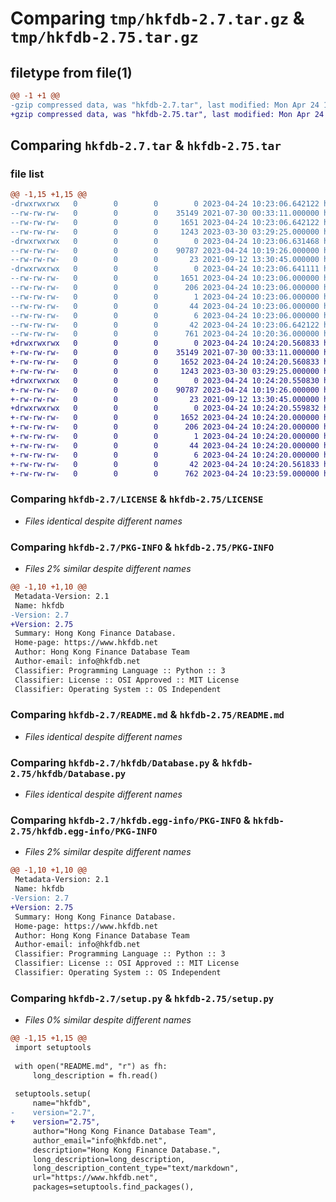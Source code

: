 # Comparing `tmp/hkfdb-2.7.tar.gz` & `tmp/hkfdb-2.75.tar.gz`

## filetype from file(1)

```diff
@@ -1 +1 @@
-gzip compressed data, was "hkfdb-2.7.tar", last modified: Mon Apr 24 10:23:06 2023, max compression
+gzip compressed data, was "hkfdb-2.75.tar", last modified: Mon Apr 24 10:24:20 2023, max compression
```

## Comparing `hkfdb-2.7.tar` & `hkfdb-2.75.tar`

### file list

```diff
@@ -1,15 +1,15 @@
-drwxrwxrwx   0        0        0        0 2023-04-24 10:23:06.642122 hkfdb-2.7/
--rw-rw-rw-   0        0        0    35149 2021-07-30 00:33:11.000000 hkfdb-2.7/LICENSE
--rw-rw-rw-   0        0        0     1651 2023-04-24 10:23:06.642122 hkfdb-2.7/PKG-INFO
--rw-rw-rw-   0        0        0     1243 2023-03-30 03:29:25.000000 hkfdb-2.7/README.md
-drwxrwxrwx   0        0        0        0 2023-04-24 10:23:06.631468 hkfdb-2.7/hkfdb/
--rw-rw-rw-   0        0        0    90787 2023-04-24 10:19:26.000000 hkfdb-2.7/hkfdb/Database.py
--rw-rw-rw-   0        0        0       23 2021-09-12 13:30:45.000000 hkfdb-2.7/hkfdb/__init__.py
-drwxrwxrwx   0        0        0        0 2023-04-24 10:23:06.641111 hkfdb-2.7/hkfdb.egg-info/
--rw-rw-rw-   0        0        0     1651 2023-04-24 10:23:06.000000 hkfdb-2.7/hkfdb.egg-info/PKG-INFO
--rw-rw-rw-   0        0        0      206 2023-04-24 10:23:06.000000 hkfdb-2.7/hkfdb.egg-info/SOURCES.txt
--rw-rw-rw-   0        0        0        1 2023-04-24 10:23:06.000000 hkfdb-2.7/hkfdb.egg-info/dependency_links.txt
--rw-rw-rw-   0        0        0       44 2023-04-24 10:23:06.000000 hkfdb-2.7/hkfdb.egg-info/requires.txt
--rw-rw-rw-   0        0        0        6 2023-04-24 10:23:06.000000 hkfdb-2.7/hkfdb.egg-info/top_level.txt
--rw-rw-rw-   0        0        0       42 2023-04-24 10:23:06.642122 hkfdb-2.7/setup.cfg
--rw-rw-rw-   0        0        0      761 2023-04-24 10:20:36.000000 hkfdb-2.7/setup.py
+drwxrwxrwx   0        0        0        0 2023-04-24 10:24:20.560833 hkfdb-2.75/
+-rw-rw-rw-   0        0        0    35149 2021-07-30 00:33:11.000000 hkfdb-2.75/LICENSE
+-rw-rw-rw-   0        0        0     1652 2023-04-24 10:24:20.560833 hkfdb-2.75/PKG-INFO
+-rw-rw-rw-   0        0        0     1243 2023-03-30 03:29:25.000000 hkfdb-2.75/README.md
+drwxrwxrwx   0        0        0        0 2023-04-24 10:24:20.550830 hkfdb-2.75/hkfdb/
+-rw-rw-rw-   0        0        0    90787 2023-04-24 10:19:26.000000 hkfdb-2.75/hkfdb/Database.py
+-rw-rw-rw-   0        0        0       23 2021-09-12 13:30:45.000000 hkfdb-2.75/hkfdb/__init__.py
+drwxrwxrwx   0        0        0        0 2023-04-24 10:24:20.559832 hkfdb-2.75/hkfdb.egg-info/
+-rw-rw-rw-   0        0        0     1652 2023-04-24 10:24:20.000000 hkfdb-2.75/hkfdb.egg-info/PKG-INFO
+-rw-rw-rw-   0        0        0      206 2023-04-24 10:24:20.000000 hkfdb-2.75/hkfdb.egg-info/SOURCES.txt
+-rw-rw-rw-   0        0        0        1 2023-04-24 10:24:20.000000 hkfdb-2.75/hkfdb.egg-info/dependency_links.txt
+-rw-rw-rw-   0        0        0       44 2023-04-24 10:24:20.000000 hkfdb-2.75/hkfdb.egg-info/requires.txt
+-rw-rw-rw-   0        0        0        6 2023-04-24 10:24:20.000000 hkfdb-2.75/hkfdb.egg-info/top_level.txt
+-rw-rw-rw-   0        0        0       42 2023-04-24 10:24:20.561833 hkfdb-2.75/setup.cfg
+-rw-rw-rw-   0        0        0      762 2023-04-24 10:23:59.000000 hkfdb-2.75/setup.py
```

### Comparing `hkfdb-2.7/LICENSE` & `hkfdb-2.75/LICENSE`

 * *Files identical despite different names*

### Comparing `hkfdb-2.7/PKG-INFO` & `hkfdb-2.75/PKG-INFO`

 * *Files 2% similar despite different names*

```diff
@@ -1,10 +1,10 @@
 Metadata-Version: 2.1
 Name: hkfdb
-Version: 2.7
+Version: 2.75
 Summary: Hong Kong Finance Database.
 Home-page: https://www.hkfdb.net
 Author: Hong Kong Finance Database Team
 Author-email: info@hkfdb.net
 Classifier: Programming Language :: Python :: 3
 Classifier: License :: OSI Approved :: MIT License
 Classifier: Operating System :: OS Independent
```

### Comparing `hkfdb-2.7/README.md` & `hkfdb-2.75/README.md`

 * *Files identical despite different names*

### Comparing `hkfdb-2.7/hkfdb/Database.py` & `hkfdb-2.75/hkfdb/Database.py`

 * *Files identical despite different names*

### Comparing `hkfdb-2.7/hkfdb.egg-info/PKG-INFO` & `hkfdb-2.75/hkfdb.egg-info/PKG-INFO`

 * *Files 2% similar despite different names*

```diff
@@ -1,10 +1,10 @@
 Metadata-Version: 2.1
 Name: hkfdb
-Version: 2.7
+Version: 2.75
 Summary: Hong Kong Finance Database.
 Home-page: https://www.hkfdb.net
 Author: Hong Kong Finance Database Team
 Author-email: info@hkfdb.net
 Classifier: Programming Language :: Python :: 3
 Classifier: License :: OSI Approved :: MIT License
 Classifier: Operating System :: OS Independent
```

### Comparing `hkfdb-2.7/setup.py` & `hkfdb-2.75/setup.py`

 * *Files 0% similar despite different names*

```diff
@@ -1,15 +1,15 @@
 import setuptools
 
 with open("README.md", "r") as fh:
     long_description = fh.read()
 
 setuptools.setup(
     name="hkfdb",
-    version="2.7",
+    version="2.75",
     author="Hong Kong Finance Database Team",
     author_email="info@hkfdb.net",
     description="Hong Kong Finance Database.",
     long_description=long_description,
     long_description_content_type="text/markdown",
     url="https://www.hkfdb.net",
     packages=setuptools.find_packages(),
```


